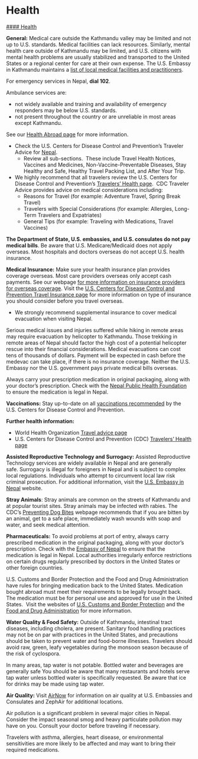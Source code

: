 # Health

[#### Health](javascript:void(0); "Health")

**General:** Medical care outside the Kathmandu valley may be limited and not up to U.S. standards. Medical facilities can lack resources. Similarly, mental health care outside of Kathmandu may be limited, and U.S. citizens with mental health problems are usually stabilized and transported to the United States or a regional center for care at their own expense. The U.S. Embassy in Kathmandu maintains a [list of local medical facilities and practitioners](https://np.usembassy.gov/medical-assistance/).

For emergency services in Nepal, **dial 102**.

Ambulance services are:

* not widely available and training and availability of emergency responders may be below U.S. standards.
* not present throughout the country or are unreliable in most areas except Kathmandu.

See our [Health Abroad page](https://travel.state.gov/content/travel/en/international-travel/before-you-go/your-health-abroad.html) for more information.

* Check the U.S. Centers for Disease Control and Prevention’s Traveler Advice for [Nepal](https://wwwnc.cdc.gov/travel/destinations/traveler/none/nepal?s_cid=ncezid-dgmq-travel-single-001).
  + Review all sub-sections.  These include Travel Health Notices, Vaccines and Medicines, Non-Vaccine-Preventable Diseases, Stay Healthy and Safe, Healthy Travel Packing List, and After Your Trip.
* We highly recommend that all travelers review the U.S. Centers for Disease Control and Prevention’s [Travelers’ Health page](https://wwwnc.cdc.gov/travel/page/traveler-information-center).  CDC Traveler Advice provides advice on medical considerations including:
  + Reasons for Travel (for example: Adventure Travel, Spring Break Travel)
  + Travelers with Special Considerations (for example: Allergies, Long-Term Travelers and Expatriates)
  + General Tips (for example: Traveling with Medications, Travel Vaccines)

**The Department of State, U.S. embassies, and U.S. consulates do not pay medical bills**. Be aware that U.S. Medicare/Medicaid does not apply overseas. Most hospitals and doctors overseas do not accept U.S. health insurance.

**Medical Insurance:** Make sure your health insurance plan provides coverage overseas. Most care providers overseas only accept cash payments. See our webpage [for more information on insurance providers for overseas coverage](https://travel.state.gov/content/travel/en/international-travel/before-you-go/your-health-abroad/Insurance_Coverage_Overseas.html). Visit the [U.S. Centers for Disease Control and Prevention Travel Insurance page](https://wwwnc.cdc.gov/travel/page/insurance) for more information on type of insurance you should consider before you travel overseas.

* We strongly recommend supplemental insurance to cover medical evacuation when visiting Nepal.

Serious medical issues and injuries suffered while hiking in remote areas may require evacuation by helicopter to Kathmandu. Those trekking in remote areas of Nepal should factor the high cost of a potential helicopter rescue into their financial considerations. Medical evacuations can cost tens of thousands of dollars. Payment will be expected in cash before the medevac can take place, if there is no insurance coverage. Neither the U.S. Embassy nor the U.S. government pays private medical bills overseas.

Always carry your prescription medication in original packaging, along with your doctor’s prescription. Check with the [Nepal Public Health Foundation](https://www.nphfoundation.org/) to ensure the medication is legal in Nepal.

**Vaccinations:** Stay up-to-date on all [vaccinations recommended](https://wwwnc.cdc.gov/travel/page/routine-vaccines) by the U.S. Centers for Disease Control and Prevention.

**Further health information:**

* World Health Organization [Travel advice page](https://www.who.int/travel-advice)
* U.S. Centers for Disease Control and Prevention (CDC) [Travelers’ Health page](https://wwwnc.cdc.gov/travel/destinations/list)

**Assisted Reproductive Technology and Surrogacy:** Assisted Reproductive Technology services are widely available in Nepal and are generally safe. Surrogacy is illegal for foreigners in Nepal and is subject to complex local regulations. Individuals who attempt to circumvent local law risk criminal prosecution. For additional information, visit the [U.S. Embassy in Nepal](https://np.usembassy.gov/surrogacy-services-are-banned-in-nepal/#:~:text=Surrogacy%20was%20halted%20by%20the,date%20as%20a%20cut%2Doff.) website.

**Stray Animals**: Stray animals are common on the streets of Kathmandu and at popular tourist sites. Stray animals may be infected with rabies. The CDC’s [Preventing Dog Bites](https://www.cdc.gov/healthy-pets/about/dogs.html) webpage recommends that if you are bitten by an animal, get to a safe place, immediately wash wounds with soap and water, and seek medical attention.

**Pharmaceuticals:** To avoid problems at port of entry, always carry prescribed medication in the original packaging, along with your doctor’s prescription. Check with the [Embassy of Nepal](https://us.nepalembassy.gov.np/) to ensure that the medication is legal in Nepal. Local authorities irregularly enforce restrictions on certain drugs regularly prescribed by doctors in the United States or other foreign countries.

U.S. Customs and Border Protection and the Food and Drug Administration have rules for bringing medication back to the United States. Medication bought abroad must meet their requirements to be legally brought back.  The medication must be for personal use and approved for use in the United States.  Visit the websites of [U.S. Customs and Border Protection](https://www.cbp.gov/travel/us-citizens/know-before-you-go/prohibited-and-restricted-items) and the [Food and Drug Administration](https://www.fda.gov/drugs/fda-drug-info-rounds-video/traveling-prescription-medications) for more information.

**Water Quality & Food Safety:** Outside of Kathmandu, intestinal tract diseases, including cholera, are present. Sanitary food handling practices may not be on par with practices in the United States, and precautions should be taken to prevent water and food-borne illnesses. Travelers should avoid raw, green, leafy vegetables during the monsoon season because of the risk of cyclospora.

In many areas, tap water is not potable. Bottled water and beverages are generally safe You should be aware that many restaurants and hotels serve tap water unless bottled water is specifically requested. Be aware that ice for drinks may be made using tap water.

**Air Quality:** Visit [AirNow](https://www.airnow.gov/) for information on air quality at U.S. Embassies and Consulates and ZephAir for additional locations.

Air pollution is a significant problem in several major cities in Nepal. Consider the impact seasonal smog and heavy particulate pollution may have on you. Consult your doctor before traveling if necessary.

Travelers with asthma, allergies, heart disease, or environmental sensitivities are more likely to be affected and may want to bring their required medications.